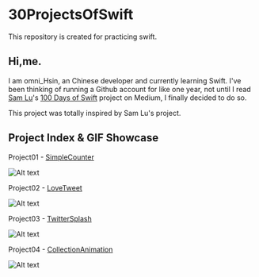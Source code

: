 # 30ProjectsOfSwift
This repository is created for practicing swift.

## Hi,me.

I am omni_Hsin, an Chinese developer and currently learning Swift. I've been thinking of running a Github account for like one year, not until I read [Sam Lu](https://twitter.com/samvlu)'s [100 Days of Swift](http://samvlu.com/index.html) project on Medium, I finally decided to do so.

This project was totally inspired by Sam Lu's project.

## Project Index & GIF Showcase

Project01 - [SimpleCounter](https://github.com/iAronTalk/30ProjectsOfSwift/tree/master/SimpleCounter)

![Alt text](https://github.com/iAronTalk/30ProjectsOfSwift/blob/master/SimpleCounter/SimpleCounter.gif?raw=true)

Project02 - [LoveTweet](https://github.com/iAronTalk/30ProjectsOfSwift/tree/master/LoveTweet)

![Alt text](https://github.com/iAronTalk/30ProjectsOfSwift/blob/master/LoveTweet/LoveTweet.gif?raw=true)

Project03 - [TwitterSplash](https://github.com/iAronTalk/30ProjectsOfSwift/tree/master/TwitterSplash)

![Alt text](https://github.com/iAronTalk/30ProjectsOfSwift/blob/master/TwitterSplash/TwitterSplash.gif?raw=true)


Project04 - [CollectionAnimation](https://github.com/iAronTalk/30ProjectsOfSwift/tree/master/CollectionAnimation)

![Alt text](https://github.com/iAronTalk/30ProjectsOfSwift/blob/master/CollectionAnimation/CollectionAnimation.gif?raw=true)
